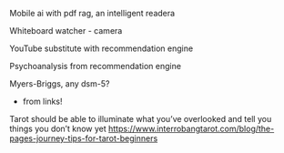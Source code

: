 Mobile ai with pdf rag, an intelligent readera

Whiteboard watcher - camera

YouTube substitute with recommendation engine

Psychoanalysis from recommendation engine

Myers-Briggs, any dsm-5?

- from links!


Tarot should be able to illuminate what you’ve overlooked and tell you things you don’t know yet
https://www.interrobangtarot.com/blog/the-pages-journey-tips-for-tarot-beginners